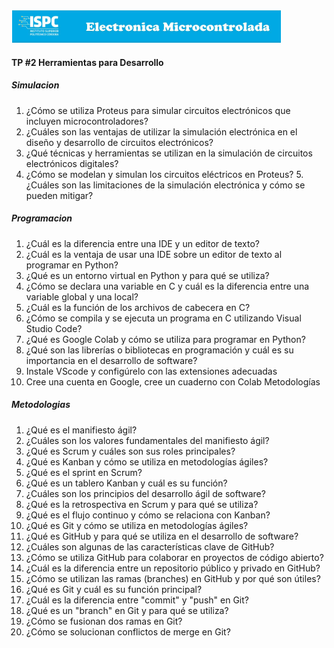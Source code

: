 [![Instituto](../assets/BannerElect.png)](../assets/BannerElect.png)

#### TP #2 Herramientas para Desarrollo

##### Simulacion

1. ¿Cómo se utiliza Proteus para simular circuitos electrónicos que incluyen microcontroladores?
2. ¿Cuáles son las ventajas de utilizar la simulación electrónica en el diseño y desarrollo de circuitos electrónicos?
3. ¿Qué técnicas y herramientas se utilizan en la simulación de circuitos electrónicos digitales?
4. ¿Cómo se modelan y simulan los circuitos eléctricos en Proteus? 5. ¿Cuáles son las limitaciones de la simulación electrónica y cómo se pueden
mitigar?

##### Programacion

1. ¿Cuál es la diferencia entre una IDE y un editor de texto?
2. ¿Cuál es la ventaja de usar una IDE sobre un editor de texto al programar en Python?
3. ¿Qué es un entorno virtual en Python y para qué se utiliza?
4. ¿Cómo se declara una variable en C y cuál es la diferencia entre una variable global y una local?
5. ¿Cuál es la función de los archivos de cabecera en C?
6. ¿Cómo se compila y se ejecuta un programa en C utilizando Visual Studio Code?
7. ¿Qué es Google Colab y cómo se utiliza para programar en Python?
8. ¿Qué son las librerías o bibliotecas en programación y cuál es su importancia en el desarrollo de software?
9. Instale VScode y configúrelo con las extensiones adecuadas
10. Cree una cuenta en Google, cree un cuaderno con Colab Metodologías

##### Metodologias

1. ¿Qué es el manifiesto ágil?
2. ¿Cuáles son los valores fundamentales del manifiesto ágil?
3. ¿Qué es Scrum y cuáles son sus roles principales?
4. ¿Qué es Kanban y cómo se utiliza en metodologías ágiles?
5. ¿Qué es el sprint en Scrum?
6. ¿Qué es un tablero Kanban y cuál es su función?
7. ¿Cuáles son los principios del desarrollo ágil de software?
8. ¿Qué es la retrospectiva en Scrum y para qué se utiliza?
9. ¿Qué es el flujo continuo y cómo se relaciona con Kanban?
10. ¿Qué es Git y cómo se utiliza en metodologías ágiles?
11. ¿Qué es GitHub y para qué se utiliza en el desarrollo de software?
12. ¿Cuáles son algunas de las características clave de GitHub?
13. ¿Cómo se utiliza GitHub para colaborar en proyectos de código abierto?
14. ¿Cuál es la diferencia entre un repositorio público y privado en GitHub?
15. ¿Cómo se utilizan las ramas (branches) en GitHub y por qué son útiles?
16. ¿Qué es Git y cuál es su función principal?
17. ¿Cuál es la diferencia entre "commit" y "push" en Git?
18. ¿Qué es un "branch" en Git y para qué se utiliza?
19. ¿Cómo se fusionan dos ramas en Git?
20. ¿Cómo se solucionan conflictos de merge en Git?